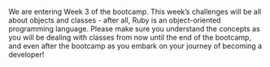 
We are entering Week 3 of the bootcamp. This week’s challenges will be all about objects and classes - after all, Ruby is an object-oriented programming language. Please make sure you understand the concepts as you will be dealing with classes from now until the end of the bootcamp, and even after the bootcamp as you embark on your journey of becoming a developer!
